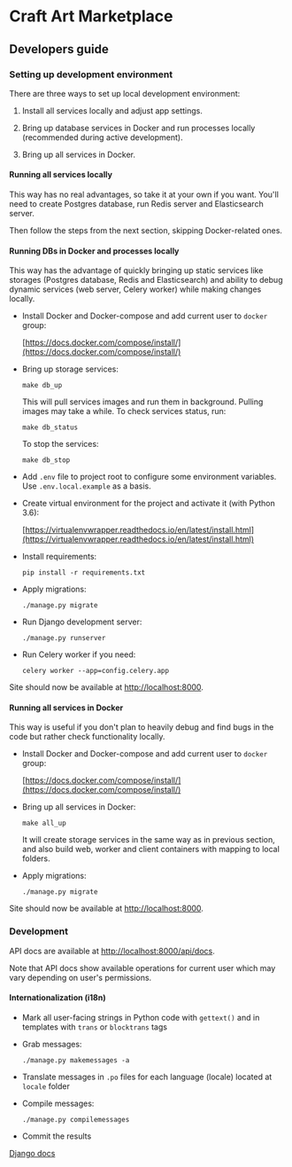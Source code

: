 # Craft Art Marketplace

## Developers guide

### Setting up development environment

There are three ways to set up local development environment:

1. Install all services locally and adjust app settings.

2. Bring up database services in Docker and run processes locally (recommended during active
   development).

3. Bring up all services in Docker.


#### Running all services locally

This way has no real advantages, so take it at your own if you want.
You'll need to create Postgres database, run Redis server and Elasticsearch server.

Then follow the steps from the next section, skipping Docker-related ones.


#### Running DBs in Docker and processes locally

This way has the advantage of quickly bringing up static services like storages (Postgres database,
Redis and Elasticsearch) and ability to debug dynamic services (web server, Celery worker) while
making changes locally.

- Install Docker and Docker-compose and add current user to `docker` group:

  [https://docs.docker.com/compose/install/](https://docs.docker.com/compose/install/)

- Bring up storage services:

  ```
  make db_up
  ```

  This will pull services images and run them in background. Pulling images may take a while.
  To check services status, run:

  ```
  make db_status
  ```

  To stop the services:

  ```
  make db_stop
  ```

- Add `.env` file to project root to configure some environment variables. Use `.env.local.example`
  as a basis.

- Create virtual environment for the project and activate it (with Python 3.6):

  [https://virtualenvwrapper.readthedocs.io/en/latest/install.html](https://virtualenvwrapper.readthedocs.io/en/latest/install.html)

- Install requirements:

  ```
  pip install -r requirements.txt
  ```

- Apply migrations:

  ```
  ./manage.py migrate
  ```

- Run Django development server:

  ```
  ./manage.py runserver
  ```

- Run Celery worker if you need:

  ```
  celery worker --app=config.celery.app
  ```

Site should now be available at [http://localhost:8000](http://localhost:8000).


#### Running all services in Docker

This way is useful if you don't plan to heavily debug and find bugs in the code but rather check
functionality locally.

- Install Docker and Docker-compose and add current user to `docker` group:

  [https://docs.docker.com/compose/install/](https://docs.docker.com/compose/install/)

- Bring up all services in Docker:

  ```
  make all_up
  ```

  It will create storage services in the same way as in previous section, and also build web, worker
  and client containers with mapping to local folders.

- Apply migrations:

  ```
  ./manage.py migrate
  ```

Site should now be available at [http://localhost:8000](http://localhost:8000).


### Development

API docs are available at [http://localhost:8000/api/docs](http://localhost:8000/api/docs).

Note that API docs show available operations for current user which may vary depending on user's
permissions.


#### Internationalization (i18n)

- Mark all user-facing strings in Python code with `gettext()` and in templates with `trans` or `blocktrans` tags

- Grab messages:

  ```
  ./manage.py makemessages -a
  ```

- Translate messages in `.po` files for each language (locale) located at `locale` folder

- Compile messages:

  ```
  ./manage.py compilemessages
  ```

- Commit the results

[Django docs](https://docs.djangoproject.com/en/2.1/topics/i18n/translation/)

